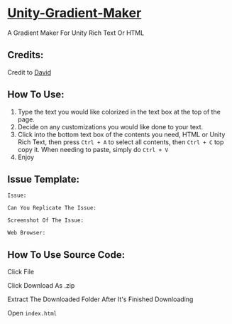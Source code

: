 
# [Unity-Gradient-Maker](https://kanatimc.github.io/Unity-Gradient-Maker/)
A Gradient Maker For Unity Rich Text Or HTML


## Credits:
Credit to [David](https://github.com/stuffbydavid)


## How To Use:
1. Type the text you would like colorized in the text box at the top of the page.
2. Decide on any customizations you would like done to your text.
3. Click into the bottom text box of the contents you need, HTML or Unity Rich Text, then press ``Ctrl + A`` to select all contents, then ``Ctrl + C`` top copy it. When needing to paste, simply do ``Ctrl + V``
4. Enjoy

## Issue Template:
`Issue: `

`Can You Replicate The Issue: `

`Screenshot Of The Issue: `

`Web Browser: `

## How To Use Source Code:
Click File

Click Download As .zip

Extract The Downloaded Folder After It's Finished Downloading

Open `index.html`
